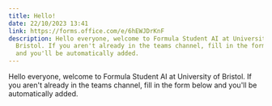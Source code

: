 ```yaml
---
title: Hello!
date: 22/10/2023 13:41
link: https://forms.office.com/e/6hEWJDrKnF
description: Hello everyone, welcome to Formula Student AI at University of
  Bristol. If you aren't already in the teams channel, fill in the form below
  and you'll be automatically added.
---
```

Hello everyone, welcome to Formula Student AI at University of Bristol. If you aren't already in the teams channel, fill in the form below and you'll be automatically added.
